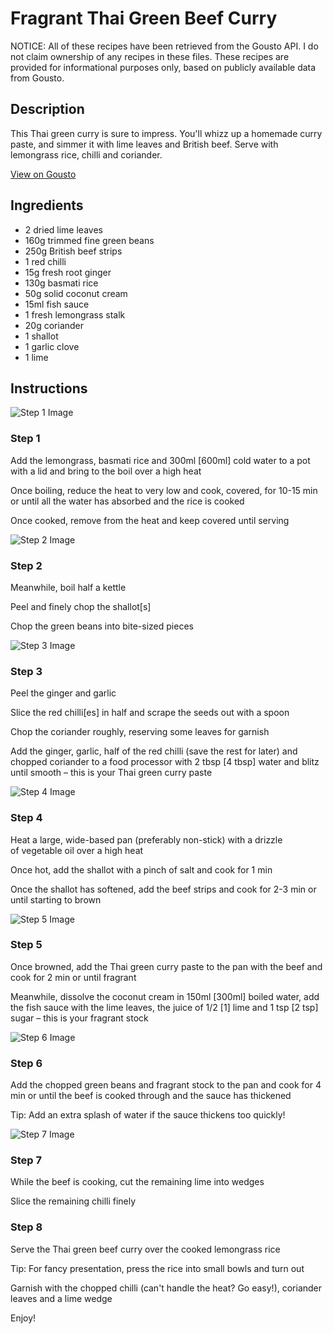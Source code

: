 # Fragrant Thai Green Beef Curry 

NOTICE: All of these recipes have been retrieved from the Gousto API. I do not claim ownership of any recipes in these files. These recipes are provided for informational purposes only, based on publicly available data from Gousto.

## Description

This Thai green curry is sure to impress. You'll whizz up a homemade curry paste, and simmer it with lime leaves and British beef. Serve with lemongrass rice, chilli and coriander. 

[View on Gousto](https://www.gousto.co.uk/recipes/cookbook/fragrant-thai-green-beef-curry)

## Ingredients

- 2 dried lime leaves
- 160g trimmed fine green beans
- 250g British beef strips
- 1 red chilli
- 15g fresh root ginger 
- 130g basmati rice
- 50g solid coconut cream
- 15ml fish sauce
- 1 fresh lemongrass stalk
- 20g coriander
- 1 shallot
- 1 garlic clove
- 1 lime

## Instructions

![Step 1 Image](https://production-media.gousto.co.uk/cms/recipe-step-image/step-1-1598262414904-x200.jpg)

### Step 1

Add the lemongrass, basmati rice and 300ml <span class="text-danger">[600ml]</span> cold water to a pot with a lid and bring to the boil over a high heat

Once boiling, reduce the heat to very low and cook, covered, for 10-15 min or until all the water has absorbed and the rice is cooked

Once cooked, remove from the heat and keep covered until serving

![Step 2 Image](https://production-media.gousto.co.uk/cms/recipe-step-image/step-2-1598262422502-x200.jpg)

### Step 2

Meanwhile, boil half a kettle

Peel and finely chop the shallot<span class="text-danger">[s]</span>

Chop the green beans into bite-sized pieces

![Step 3 Image](https://production-media.gousto.co.uk/cms/recipe-step-image/step-3-1602153376533-x200.jpg)

### Step 3

Peel the ginger and garlic

Slice the red chilli<span class="text-danger">[es]</span> in half and scrape the seeds out with a spoon

Chop the coriander roughly, reserving some leaves for garnish

Add the ginger, garlic, half of the red chilli (save the rest for later) and chopped coriander to a food processor with 2 tbsp <span class="text-danger">[4 tbsp]</span> water and blitz until smooth – this is your Thai green curry paste

![Step 4 Image](https://production-media.gousto.co.uk/cms/recipe-step-image/Step-4-1598262481180-x200.jpg)

### Step 4

Heat a large, wide-based pan (preferably non-stick) with a drizzle of vegetable oil over a high heat

Once hot, add the shallot with a pinch of salt and cook for 1 min

Once the shallot has softened, add the beef strips and cook for 2-3 min or until starting to brown

![Step 5 Image](https://production-media.gousto.co.uk/cms/recipe-step-image/step-5-1598262494503-x200.jpg)

### Step 5

Once browned, add the Thai green curry paste to the pan with the beef and cook for 2 min or until fragrant

Meanwhile, dissolve the coconut cream in 150ml <span class="text-danger">[300ml]</span> boiled water, add the fish sauce with the lime leaves, the juice of 1/2 <span class="text-danger">[1] </span>lime and 1 tsp <span class="text-danger">[2 tsp]</span> sugar – this is your fragrant stock

![Step 6 Image](https://production-media.gousto.co.uk/cms/recipe-step-image/step-6-1598262517648-x200.jpg)

### Step 6

Add the chopped green beans and fragrant stock to the pan and cook for 4 min or until the beef is cooked through and the sauce has thickened

Tip: Add an extra splash of water if the sauce thickens too quickly!

![Step 7 Image](https://production-media.gousto.co.uk/cms/recipe-step-image/step-7-1598262523097-x200.jpg)

### Step 7

While the beef is cooking, cut the remaining lime into wedges

Slice the remaining chilli finely

### Step 8

Serve the Thai green beef curry over the cooked lemongrass rice

Tip: For fancy presentation, press the rice into small bowls and turn out

Garnish with the chopped chilli (can't handle the heat? Go easy!), coriander leaves and a lime wedge

Enjoy!

